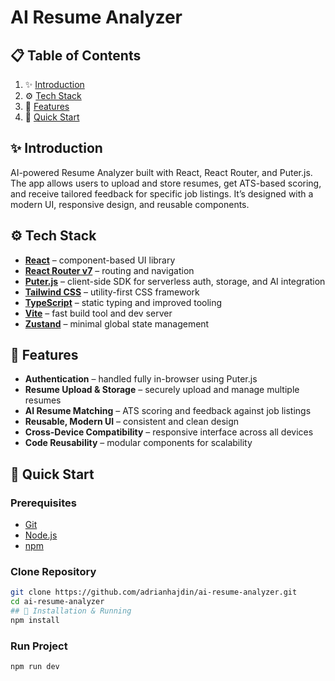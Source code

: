 # AI Resume Analyzer  

## 📋 Table of Contents  
1. ✨ [Introduction](#introduction)  
2. ⚙️ [Tech Stack](#tech-stack)  
3. 🔋 [Features](#features)  
4. 🤸 [Quick Start](#quick-start)  
  

## ✨ Introduction  

AI-powered Resume Analyzer built with React, React Router, and Puter.js. The app allows users to upload and store resumes, get ATS-based scoring, and receive tailored feedback for specific job listings. It’s designed with a modern UI, responsive design, and reusable components.  

## ⚙️ Tech Stack  

- **[React](https://react.dev/)** – component-based UI library  
- **[React Router v7](https://reactrouter.com/)** – routing and navigation  
- **[Puter.js](https://jsm.dev/resumind-puterjs)** – client-side SDK for serverless auth, storage, and AI integration  
- **[Tailwind CSS](https://tailwindcss.com/)** – utility-first CSS framework  
- **[TypeScript](https://www.typescriptlang.org/)** – static typing and improved tooling  
- **[Vite](https://vite.dev/)** – fast build tool and dev server  
- **[Zustand](https://github.com/pmndrs/zustand)** – minimal global state management  

## 🔋 Features  

- **Authentication** – handled fully in-browser using Puter.js  
- **Resume Upload & Storage** – securely upload and manage multiple resumes  
- **AI Resume Matching** – ATS scoring and feedback against job listings  
- **Reusable, Modern UI** – consistent and clean design  
- **Cross-Device Compatibility** – responsive interface across all devices  
- **Code Reusability** – modular components for scalability  

## 🤸 Quick Start  

### Prerequisites  
- [Git](https://git-scm.com/)  
- [Node.js](https://nodejs.org/en)  
- [npm](https://www.npmjs.com/)  

### Clone Repository  
```bash
git clone https://github.com/adrianhajdin/ai-resume-analyzer.git
cd ai-resume-analyzer
## 🚀 Installation & Running  
npm install
```
### Run Project
```bash
npm run dev
```

